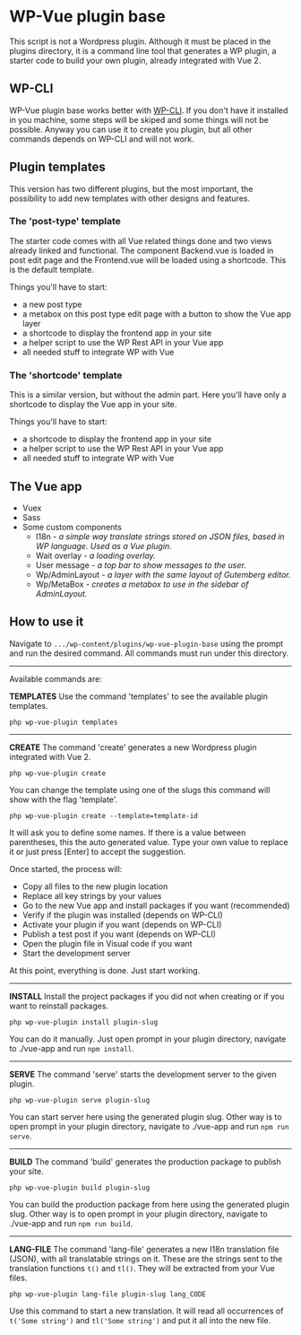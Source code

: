 # WP-Vue plugin base
This script is not a Wordpress plugin. Although it must be placed in the plugins directory, it is a command line tool that generates a WP plugin, a starter code to build your own plugin, already integrated with Vue 2.

## WP-CLI
WP-Vue plugin base works better with [WP-CLI](https://wp-cli.org/). If you don't have it installed in you machine, some steps will be skiped and some things will not be possible. Anyway you can use it to create you plugin, but all other commands depends on WP-CLI and will not work.

## Plugin templates
This version has two different plugins, but the most important, the possibility to add new templates with other designs and features.

### The 'post-type' template
The starter code comes with all Vue related things done and two views already linked and functional. The component Backend.vue is loaded in post edit page and the Frontend.vue will be loaded using a shortcode. This is the default template.

Things you'll have to start:

* a new post type
* a metabox on this post type edit page with a button to show the Vue app layer
* a shortcode to display the frontend app in your site
* a helper script to use the WP Rest API in your Vue app
* all needed stuff to integrate WP with Vue

### The 'shortcode' template
This is a similar version, but without the admin part. Here you'll have only a shortcode to display the Vue app in your site.

Things you'll have to start:

* a shortcode to display the frontend app in your site
* a helper script to use the WP Rest API in your Vue app
* all needed stuff to integrate WP with Vue

## The Vue app
* Vuex
* Sass
* Some custom components
  * I18n - *a simple way translate strings stored on JSON files, based in WP language. Used as a Vue plugin.*
  * Wait overlay - *a loading overlay.*
  * User message - *a top bar to show messages to the user.*
  * Wp/AdminLayout - *a layer with the same layout of Gutemberg editor.*
  * Wp/MetaBox - *creates a metabox to use in the sidebar of AdminLayout.*

## How to use it
Navigate to `.../wp-content/plugins/wp-vue-plugin-base` using the prompt and run the desired command.
All commands must run under this directory.

---------
Available commands are:

**TEMPLATES**
Use the command 'templates' to see the available plugin templates.

    php wp-vue-plugin templates

---------
**CREATE**
The command 'create' generates a new Wordpress plugin integrated with Vue 2.

    php wp-vue-plugin create
 
You can change the template using one of the slugs this command will show with the flag 'template'.

    php wp-vue-plugin create --template=template-id

It will ask you to define some names. If there is a value between parentheses, this the auto generated value. Type your own value to replace it or just press [Enter] to accept the suggestion.

Once started, the process will:

* Copy all files to the new plugin location
* Replace all key strings by your values
* Go to the new Vue app and install packages if you want (recommended)
* Verify if the plugin was installed (depends on WP-CLI)
* Activate your plugin if you want (depends on WP-CLI)
* Publish a test post if you want (depends on WP-CLI)
* Open the plugin file in Visual code if you want
* Start the development server

At this point, everything is done. Just start working.

--------
**INSTALL**
Install the project packages if you did not when creating or if you want to reinstall packages.

    php wp-vue-plugin install plugin-slug

You can do it manually. Just open prompt in your plugin directory, navigate to ./vue-app and run `npm install`.

--------
**SERVE**
The command 'serve' starts the development server to the given plugin.

    php wp-vue-plugin serve plugin-slug

You can start server here using the generated plugin slug. Other way is to open prompt in your plugin directory, navigate to ./vue-app and run `npm run serve`.

--------
**BUILD**
The command 'build' generates the production package to publish your site.

    php wp-vue-plugin build plugin-slug

You can build the production package from here using the generated plugin slug. Other way is to open prompt in your plugin directory, navigate to ./vue-app and run `npm run build`.

--------
**LANG-FILE**
The command 'lang-file' generates a new I18n translation file (JSON), with all translatable strings on it.
These are the strings sent to the translation functions `t()` and `tl()`. They will be extracted from your Vue files.
 
    php wp-vue-plugin lang-file plugin-slug lang_CODE

Use this command to start a new translation. It will read all occurrences of `t('Some string')` and `tl('Some string')` and put it all into the new file.
